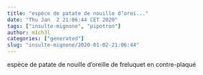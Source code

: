 ```yaml
---
title: "espèce de patate de nouille d’orei..."
date: "Thu Jan  2 21:06:44 CET 2020"
tags: ["insulte-mignone", "pipotron"]
author: m1ch3l
categories: ["generated"]
slug: "insulte-mignone/2020-01-02-21:06:44"
---
```


espèce de patate de nouille d’oreille de freluquet en contre-plaqué
